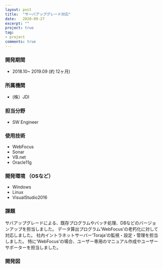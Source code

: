 ```yaml
---
layout: post
title:  "サーバアップグレード対応"
date:   2020-09-27
excerpt: ""
project: true
tag:
- project
comments: true
---
```


### 開発期間
* 2018.10~ 2019.09 (約 12ヶ月)

### 所属機関
*  (株）JDI

### 担当分野
* SW Engineer

### 使用技術
* WebFocus
* Sonar
* VB.net
* Oracle11g


### 開発環境 （OSなど）
* Windows
* Linux
* VisualStudio2016

### 課題
サバアップグレードによる、既存プログラムやバッチ処理、DBなどのバージョンアップを担当しました。
データ算出プログラム‘WebFocus’の老朽化に対して対応しました。
社内イントラネットサーバー‘Toraja’の監視・設定・管理を担当しました。
特に‘WebFocus’の場合、ユーザー専用のマニュアル作成やユーザーサポーターを担当しました。

### 開発図



